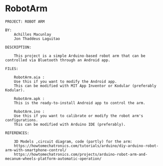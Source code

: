 # RobotArm
 
    PROJECT: ROBOT ARM

    BY:
        Achilles Macunlay
        Jon Thaddeus Laguitao

    DESCRIPTION:

        This project is a simple Arduino-based robot arm that can be controlled via Bluetooth through an Android app.

    FILES:

        RobotArm.aia :
        Use this if you want to modify the Android app. 
        This can be modified with MIT App Inventor or Kodular (preferably Kodular).

        RobotArm.apk :
        This is the ready-to-install Android app to control the arm.

        RobotArm.ino :
        Use this if you want to calibrate or modify the robot arm's configurations.
        This can be modified with Arduino IDE (preferably).

    REFERENCES:

        3D Models ,circuit diagram, code (partly) for the arm:
        https://howtomechatronics.com/tutorials/arduino/diy-arduino-robot-arm-with-smartphone-control/
        https://howtomechatronics.com/projects/arduino-robot-arm-and-mecanum-wheels-platform-automatic-operation/